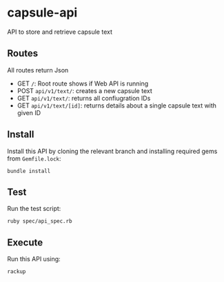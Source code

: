 # capsule-api
API to store and retrieve capsule text

## Routes
All routes return Json
* GET `/`: Root route shows if Web API is running
* POST `api/v1/text/`: creates a new capsule text
* GET `api/v1/text/`: returns all confiugration IDs
* GET `api/v1/text/[id]`: returns details about a single capsule text with given ID

## Install
Install this API by cloning the relevant branch and installing required gems from `Gemfile.lock`:
```
bundle install
```
## Test
Run the test script:
```
ruby spec/api_spec.rb
```

## Execute
Run this API using:
```
rackup
```
